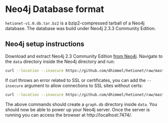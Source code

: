 # Neo4j Database format

`hetionet-v1.0.db.tar.bz2` is a bzip2-compressed tarball of a Neo4j database. The database was build under Neo4j 2.3.3 Community Edition.

## Neo4j setup instructions

Download and extract Neo4j 2.3 Community Edition [from Neo4j](http://neo4j.com/download/other-releases/ "Neo4j Releases"). Navigate to the `data` directory inside the Neo4j directory and run:

```sh
curl --location --insecure https://github.com/dhimmel/hetionet/raw/master/hetnet/neo4j/hetionet-v1.0.db.tar.bz2 | tar --extract --bzip2
```

If curl throws an error related to SSL or certificates, you can add the `--insecure` argument to allow connections to SSL sites without certs:

```sh
curl --location --insecure https://github.com/dhimmel/hetionet/raw/master/hetnet/neo4j/hetionet-v1.0.db.tar.bz2 | tar --extract --bzip2
```

The above commands should create a `graph.db` directory inside `data`. You should now be able to power up your Neo4j server. Once the server is running you can access the browser at http://localhost:7474/.

